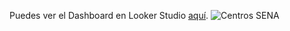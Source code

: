 Puedes ver el Dashboard en Looker Studio [aquí](https://lookerstudio.google.com/reporting/e012b0b0-83cc-4d69-a5bf-8563590a9838/page/Ljw6D).
![Centros SENA](Informe_Centros_Formacion_Sena.jpg)
